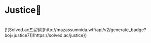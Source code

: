 # Justice🌊
<br>
[![Solved.ac프로필](http://mazassumnida.wtf/api/v2/generate_badge?boj=justice7)](https://solved.ac/justice})
